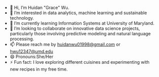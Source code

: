- 👋 Hi, I’m Huidan "Grace" Wu.
- 👀 I’m interested in data analytics, machine learning and sustainable technology.
- 🌱 I’m currently learning Information Systems at University of Maryland.
- 💞️ I’m looking to collaborate on innovative data science projects, particularly those involving predictive modeling and natural language processing.
- 📫 Please reach me by huidanwu01998@gmail.com or hwu12347@umd.edu
- 😄 Pronouns:She/Her
- ⚡ Fun fact: I love exploring different cuisines and experimenting with new recipes in my free time.

<!---
hgracewu/hgracewu is a ✨ special ✨ repository because its `README.md` (this file) appears on your GitHub profile.
You can click the Preview link to take a look at your changes.
--->
